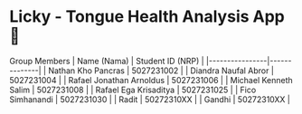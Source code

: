 # Licky - Tongue Health Analysis App 👅

Group Members
| Name (Nama)           | Student ID (NRP)   |
|----------------|--------------|
| Nathan Kho Pancras | 5027231002 |
| Diandra Naufal Abror | 5027231004 |
| Rafael Jonathan Arnoldus  | 5027231006     |
| Michael Kenneth Salim      | 5027231008     |
| Rafael Ega Krisaditya | 5027231025 |
| Fico Simhanandi | 5027231030 |
| Radit | 50272310XX |
| Gandhi | 50272310XX |